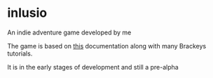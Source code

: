 # inlusio

An indie adventure game developed by me

The game is based on [this](https://docs.unity3d.com/2019.4/Documentation/ScriptReference/) documentation along with many Brackeys tutorials.

It is in the early stages of development and still a pre-alpha 

